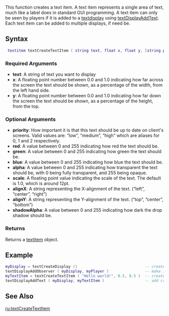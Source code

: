 This function creates a text item. A text item represents a single area of text, much like a label does in standard GUI programming. A text item can only be seen by players if it is added to a [textdisplay](/docs/textdisplay.md "wikilink") using [textDisplayAddText](/docs/textdisplayaddtext.md "wikilink"). Each text item can be added to multiple displays, if need be.

Syntax
------

``` lua
 textitem textCreateTextItem ( string text, float x, float y, [string priority, int red = 255, int green = 255, int blue = 255, int alpha = 255, float scale = 1, string alignX = "left", string alignY = "top", int shadowAlpha = 0] )
```

### Required Arguments

-   **text**: A string of text you want to display
-   **x**: A floating point number between 0.0 and 1.0 indicating how far across the screen the text should be shown, as a percentage of the width, from the left hand side.
-   **y**: A floating point number between 0.0 and 1.0 indicating how far down the screen the text should be shown, as a percentage of the height, from the top.

### Optional Arguments

-   **priority**: How important it is that this text should be up to date on client's screens. Valid values are: “low”, “medium”, “high” which are aliases for 0, 1 and 2 respectively.
-   **red**: A value between 0 and 255 indicating how red the text should be.
-   **green**: A value between 0 and 255 indicating how green the text should be.
-   **blue**: A value between 0 and 255 indicating how blue the text should be.
-   **alpha**: A value between 0 and 255 indicating how transparent the text should be, with 0 being fully transparent, and 255 being opaque.
-   **scale**: A floating point value indicating the scale of the text. The default is 1.0, which is around 12pt.
-   **alignX**: A string representing the X-alignment of the text. (“left”, “center”, “right”)
-   **alignY**: A string representing the Y-alignment of the text. (“top”, “center”, “bottom”)
-   **shadowAlpha**: A value between 0 and 255 indicating how dark the drop shadow should be.

### Returns

Returns a [textitem](/docs/textitem.md "wikilink") object.

Example
-------

``` lua
myDisplay = textCreateDisplay ()                              -- create a display
textDisplayAddObserver ( myDisplay, myPlayer )                -- make it visible to a player
myTextItem = textCreateTextItem ( "Hello world!", 0.5, 0.5 )  -- create text item for the display
textDisplayAddText ( myDisplay, myTextItem )                  -- add created item to text display so it is displayed
```

See Also
--------

[ru:textCreateTextItem](/docs/ru:textcreatetextitem.md "wikilink")
